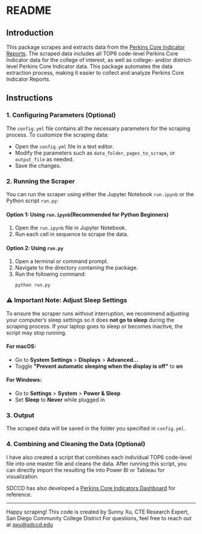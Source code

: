 # README

## Introduction
This package scrapes and extracts data from the [Perkins Core Indicator Reports](https://datamart.cccco.edu/Perkins/Core_Indicator_Reports/Forms_All.aspx). The scraped data includes all TOP6 code-level Perkins Core Indicator data for the college of interest, as well as college- and/or district-level Perkins Core Indicator data. This package automates the data extraction process, making it easier to collect and analyze Perkins Core Indicator Reports.

## Instructions

### 1. Configuring Parameters (Optional)
The `config.yml` file contains all the necessary parameters for the scraping process. To customize the scraping data:
- Open the `config.yml` file in a text editor.
- Modify the parameters such as `data_folder`, `pages_to_scrape`, or `output_file` as needed.
- Save the changes.

### 2. Running the Scraper
You can run the scraper using either the Jupyter Notebook `run.ipynb` or the Python script `run.py`:

#### Option 1: Using `run.ipynb`(Recommended for Python Beginners)
1. Open the `run.ipynb` file in Jupyter Notebook.
2. Run each cell in sequence to scrape the data.

#### Option 2: Using `run.py`
1. Open a terminal or command prompt.
2. Navigate to the directory containing the package.
3. Run the following command:
    ```
    python run.py
    ```

### ⚠️ Important Note: Adjust Sleep Settings
To ensure the scraper runs without interruption, we recommend adjusting your computer’s sleep settings so it does **not go to sleep** during the scraping process. If your laptop goes to sleep or becomes inactive, the script may stop running.

#### For macOS:
- Go to **System Settings** > **Displays** > **Advanced...**
- Toggle **"Prevent automatic sleeping when the display is off"** to **on**

#### For Windows:
- Go to **Settings** > **System** > **Power & Sleep**
- Set **Sleep** to **Never** while plugged in

### 3. Output
The scraped data will be saved in the folder you specified in `config.yml`.

### 4. Combining and Cleaning the Data (Optional)
I have also created a script that combines each individual TOP6 code-level file into one master file and cleans the data. After running this script, you can directly import the resulting file into Power BI or Tableau for visualization. 

SDCCD has also developed a [Perkins Core Indicators Dashboard](https://app.powerbi.com/view?r=eyJrIjoiMWI3N2Q4ZjMtNzJmZi00MDZhLTg5YTAtNWY4NThhOWRlOGZiIiwidCI6IjA0MGM2MDMxLTNhYmItNDgzNS1iMzBjLTlkODg5NTViNGM2OSIsImMiOjZ9) for reference.

---
Happy scraping!
This code is created by Sunny Xu, CTE Research Expert, San Diego Community College District
For questions, feel free to reach out at qxu@sdccd.edu
